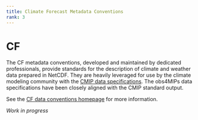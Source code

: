 ```yaml
---
title: Climate Forecast Metadata Conventions 
rank: 3
---
```

# CF 

The CF metadata conventions, developed and maintained by dedicated professionals, provide standards for the description of climate and weather data prepared in NetCDF.  They are heavily leveraged for use by the climate modeling community with the [CMIP data specifications](https://pcmdi.llnl.gov/CMIP6/Guide/dataUsers.html#2-model-output-specifications).  The obs4MIPs data specifications have been closely aligned with the CMIP standard output.    

See the [CF data conventions homepage](https://cfconventions.org) for more information.

*Work in progress*
